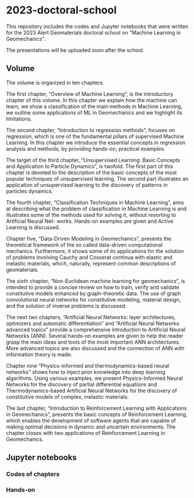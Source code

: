 # 2023-doctoral-school
This repository includes the codes and Jupyter notebooks that were written for the 2023 Alert Geomaterials doctoral school on "Machine Learning in Geomechanics".

The presentations will be uploaded soon after the school.

## Volume

The volume is organized in ten chapters:

The first chapter, “Overview of Machine Learning”, is the introductory chapter of this volume. In this chapter we explain how the machine can learn, we show a classification of the main methods in Machine Learning, we outline some applications of
ML in Geomechanics and we highlight its limitations.

The second chapter, “Introduction to regression methods”, focuses on regression, which is one of the fundamental pillars of supervised Machine Learning. In this chapter we introduce the essential concepts in regression analysis and methods, by
providing hands-on, practical examples.

The target of the third chapter, “Unsupervised Learning: Basic Concepts and Application to Particle Dynamics”, is twofold. The first part of this chapter is devoted to the description of the basic concepts of the most popular techniques of unsupervised learning. The second part illustrates an application of unsupervised learning to the discovery of patterns in particles dynamics.

The fourth chapter, “Classification Techniques in Machine Learning”, aims at describing what the problem of classification in Machine Learning is and illustrates some of the methods used for solving it, without resorting to Artificial Neural Net-
works. Hands-on examples are given and Active Learning is discussed.

Chapter five, “Data-Driven Modeling in Geomechanics”, presents the theoretical framework of the so called data-driven computational mechanics. Furthermore, it shows some of its applications for the solution of problems involving Cauchy and
Cosserat continua with elastic and inelastic materials, which, naturally, represent common descriptions of geomaterials.

The sixth chapter, “Non-Euclidean machine learning for geomechanics”, is intended to provide a concise review on how to train, verify and validate constitutive models enhanced by graph-theoretic data. The use of graph convolutional neural
networks for constitutive modeling, material design, and the solution of inverse problems is discussed.

The next two chapters, “Artificial Neural Networks: layer architectures, optimizers and automatic differentiation” and “Artificial Neural Networks: advanced topics” provide a comprehensive introduction to Artificial Neural Networks (ANN). Several
hands-on examples are given to help the reader grasp the main ideas and tools of the most important ANN architectures. More advanced topics are also discussed and the connection of ANN with information theory is made.

Chapter nine “Physics-informed and thermodynamics-based neural networks” shows how to inject prior knowledge into deep learning algorithms. Using various examples, we present Physics-Informed Neural Networks for the discovery of partial differential equations and Thermodynamics-based Artificial Neural Networks for the discovery of constitutive models of complex, inelastic materials.

The last chapter, “Introduction to Reinforcement Learning with Applications in Geomechanics”, presents the basic concepts of Reinforcement Learning, which enables the development of software agents that are capable of making optimal decisions in
dynamic and uncertain environments. The chapter closes with two applications of Reinforcement Learning in Geomechanics.

## Jupyter notebooks

### Codes of chapters

### Hands-on
